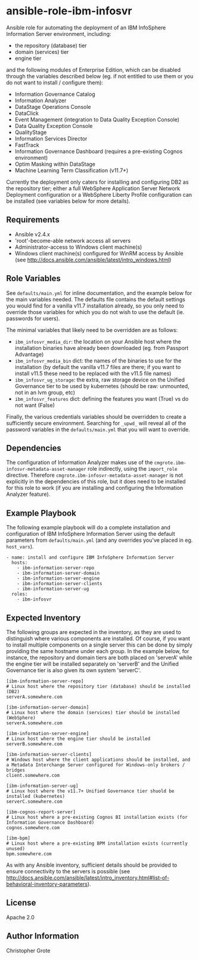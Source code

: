 # ansible-role-ibm-infosvr

Ansible role for automating the deployment of an IBM InfoSphere Information Server environment, including:

- the repository (database) tier
- domain (services) tier
- engine tier

and the following modules of Enterprise Edition, which can be disabled through the variables described below (eg. if not entitled to use them or you do not want to install / configure them):

- Information Governance Catalog
- Information Analyzer
- DataStage Operations Console
- DataClick
- Event Management (integration to Data Quality Exception Console)
- Data Quality Exception Console
- QualityStage
- Information Services Director
- FastTrack
- Information Governance Dashboard (requires a pre-existing Cognos environment)
- Optim Masking within DataStage
- Machine Learning Term Classification (v11.7+)

Currently the deployment only caters for installing and configuring DB2 as the repository tier; either a full WebSphere Application Server Network Deployment configuration or a WebSphere Liberty Profile configuration can be installed (see variables below for more details).

## Requirements

- Ansible v2.4.x
- 'root'-become-able network access all servers
- Administrator-access to Windows client machine(s)
- Windows client machine(s) configured for WinRM access by Ansible (see http://docs.ansible.com/ansible/latest/intro_windows.html)

## Role Variables

See `defaults/main.yml` for inline documentation, and the example below for the main variables needed. The defaults file contains the default settings you would find for a vanilla v11.7 installation already, so you only need to override those variables for which you do not wish to use the default (ie. passwords for users).

The minimal variables that likely need to be overridden are as follows:

- `ibm_infosvr_media_dir`: the location on your Ansible host where the installation binaries have already been downloaded (eg. from Passport Advantage)
- `ibm_infosvr_media_bin` dict: the names of the binaries to use for the installation (by default the vanilla v11.7 files are there; if you want to install v11.5 these need to be replaced with the v11.5 file names)
- `ibm_infosvr_ug_storage`: the extra, raw storage device on the Unified Governance tier to be used by kubernetes (should be raw: unmounted, not in an lvm group, etc)
- `ibm_infosvr_features` dict: defining the features you want (True) vs do not want (False)

Finally, the various credentials variables should be overridden to create a sufficiently secure environment.  Searching for `_upwd_` will reveal all of the password variables in the `defaults/main.yml` that you will want to override.

## Dependencies

The configuration of Information Analyzer makes use of the `cmgrote.ibm-infosvr-metadata-asset-manager` role indirectly, using the `import_role` directive.  Therefore `cmgrote.ibm-infosvr-metadata-asset-manager` is not explicitly in the dependencies of this role, but it does need to be installed for this role to work (if you are installing and configuring the Information Analyzer feature).

## Example Playbook

The following example playbook will do a complete installation and configuration of IBM InfoSphere Information Server using the default parameters from `defaults/main.yml` (and any overrides you've placed in eg. `host_vars`).

```
- name: install and configure IBM InfoSphere Information Server
  hosts:
    - ibm-information-server-repo
    - ibm-information-server-domain
    - ibm-information-server-engine
    - ibm-information-server-clients
    - ibm-information-server-ug
  roles:
    - ibm-infosvr
```

## Expected Inventory

The following groups are expected in the inventory, as they are used to distinguish where various components are installed. Of course, if you want to install multiple components on a single server this can be done by simply providing the same hostname under each group. In the example below, for instance, the repository and domain tiers are both placed on 'serverA' while the engine tier will be installed separately on 'serverB' and the Unified Governance tier is also given its own system 'serverC'.

```
[ibm-information-server-repo]
# Linux host where the repository tier (database) should be installed (DB2)
serverA.somewhere.com

[ibm-information-server-domain]
# Linux host where the domain (services) tier should be installed (WebSphere)
serverA.somewhere.com

[ibm-information-server-engine]
# Linux host where the engine tier should be installed
serverB.somewhere.com

[ibm-information-server-clients]
# Windows host where the client applications should be installed, and a Metadata Interchange Server configured for Windows-only brokers / bridges
client.somewhere.com

[ibm-information-server-ug]
# Linux host where the v11.7+ Unified Governance tier shuold be installed (kubernetes)
serverC.somewhere.com

[ibm-cognos-report-server]
# Linux host where a pre-existing Cognos BI installation exists (for Information Governance Dashboard)
cognos.somewhere.com

[ibm-bpm]
# Linux host where a pre-existing BPM installation exists (currently unused)
bpm.somewhere.com
```

As with any Ansible inventory, sufficient details should be provided to ensure connectivity to the servers is possible (see http://docs.ansible.com/ansible/latest/intro_inventory.html#list-of-behavioral-inventory-parameters).

## License

Apache 2.0

## Author Information

Christopher Grote
